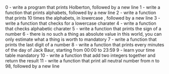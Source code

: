 0 - write a program that prints Holberton, followed by a new line
1 - write  a function that prints alphabets, followed by a new line
2 - write a function that prints 10 times the alphabets, in lowercase , followed by a new line
3 - write a function that checks for a lowercase charater
4 - write a function that checks alphabetic charater
5 - write a function that prints the sign of a number
6 - there is no such a thing as absolute value in this world, you can only estimate what a thing is worth to mandatory
7 - write a function that prints the last digit of a number
8 - write a function that prints every minutes of the day of Jack Baur, starting from 00:00 to 23:59
9 - learn your time table mandatory
10 - write a function that add two integers together and return the result
11 - write a function that print all neutral number from n to 98, followed by a new line
